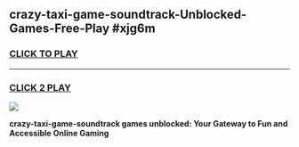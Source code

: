 
## crazy-taxi-game-soundtrack-Unblocked-Games-Free-Play #xjg6m
<h3>
<a href="https://us.freeplayer.one?title=crazy-taxi-game-soundtrack&ref=9M">CLICK TO PLAY</a></h3>
<hr>

<h3>
<a href="https://us.freeplayer.one?title=crazy-taxi-game-soundtrack&ref=9M">CLICK 2 PLAY</a>
  
</h3>

<a href="https://us.freeplayer.one?title=crazy-taxi-game-soundtrack&ref=9M"><img src="https://clearcache.store/games.png"></a>


**crazy-taxi-game-soundtrack games unblocked: Your Gateway to Fun and Accessible Online Gaming**
